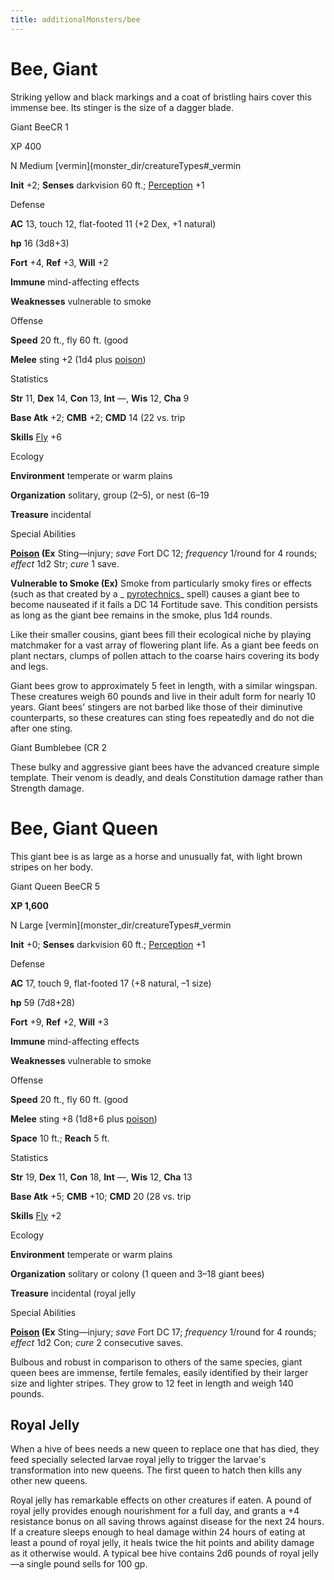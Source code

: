 ```yaml
---
title: additionalMonsters/bee
---
```

# Bee, Giant 

Striking yellow and black markings and a coat of bristling hairs cover this immense bee. Its stinger is the size of a dagger blade.

Giant BeeCR 1

XP 400

N Medium [vermin](monster_dir/creatureTypes#_vermin

**Init** +2; **Senses** darkvision 60 ft.; [Perception](additionalMonsters/../skill_dir/perception#_perception) +1

Defense

**AC** 13, touch 12, flat-footed 11 (+2 Dex, +1 natural)

**hp** 16 (3d8+3)

**Fort** +4, **Ref** +3, **Will** +2

**Immune** mind-affecting effects

**Weaknesses** vulnerable to smoke

Offense

**Speed** 20 ft., fly 60 ft. (good

**Melee** sting +2 (1d4 plus [poison](monster_dir/universalMonsterRules#_poison-(ex-or-su)))

Statistics

**Str** 11, **Dex** 14, **Con** 13, **Int** —, **Wis** 12, **Cha** 9

**Base Atk** +2; **CMB** +2; **CMD** 14 (22 vs. trip

**Skills** [Fly](additionalMonsters/../skill_dir/fly#_fly) +6

Ecology

**Environment** temperate or warm plains

**Organization** solitary, group (2–5), or nest (6–19

**Treasure** incidental

Special Abilities

**[Poison](monster_dir/universalMonsterRules#_poison-(ex-or-su)) (Ex** Sting—injury; _save_ Fort DC 12; _frequency_ 1/round for 4 rounds; _effect_ 1d2 Str; _cure_ 1 save.

**Vulnerable to Smoke (Ex)** Smoke from particularly smoky fires or effects (such as that created by a _ [pyrotechnics](additionalMonsters/../spell_dir/pyrotechnics#_pyrotechnics)_ spell) causes a giant bee to become nauseated if it fails a DC 14 Fortitude save. This condition persists as long as the giant bee remains in the smoke, plus 1d4 rounds.

Like their smaller cousins, giant bees fill their ecological niche by playing matchmaker for a vast array of flowering plant life. As a giant bee feeds on plant nectars, clumps of pollen attach to the coarse hairs covering its body and legs.

Giant bees grow to approximately 5 feet in length, with a similar wingspan. These creatures weigh 60 pounds and live in their adult form for nearly 10 years. Giant bees' stingers are not barbed like those of their diminutive counterparts, so these creatures can sting foes repeatedly and do not die after one sting.

Giant Bumblebee (CR 2

These bulky and aggressive giant bees have the advanced creature simple template. Their venom is deadly, and deals Constitution damage rather than Strength damage.

# Bee, Giant Queen

This giant bee is as large as a horse and unusually fat, with light brown stripes on her body.

Giant Queen BeeCR 5

**XP 1,600**

N Large [vermin](monster_dir/creatureTypes#_vermin

**Init** +0; **Senses** darkvision 60 ft.; [Perception](additionalMonsters/../skill_dir/perception#_perception) +1

Defense

**AC** 17, touch 9, flat-footed 17 (+8 natural, –1 size)

**hp** 59 (7d8+28)

**Fort** +9, **Ref** +2, **Will** +3

**Immune** mind-affecting effects

**Weaknesses** vulnerable to smoke

Offense

**Speed** 20 ft., fly 60 ft. (good

**Melee** sting +8 (1d8+6 plus [poison](monster_dir/universalMonsterRules#_poison-(ex-or-su)))

**Space** 10 ft.; **Reach** 5 ft.

Statistics

**Str** 19, **Dex** 11, **Con** 18, **Int** —, **Wis** 12, **Cha** 13

**Base Atk** +5; **CMB** +10; **CMD** 20 (28 vs. trip

**Skills** [Fly](additionalMonsters/../skill_dir/fly#_fly) +2

Ecology

**Environment** temperate or warm plains

**Organization** solitary or colony (1 queen and 3–18 giant bees)

**Treasure** incidental (royal jelly

Special Abilities

**[Poison](monster_dir/universalMonsterRules#_poison-(ex-or-su)) (Ex** Sting—injury; _save_ Fort DC 17; _frequency_ 1/round for 4 rounds; _effect_ 1d2 Con; _cure_ 2 consecutive saves.

Bulbous and robust in comparison to others of the same species, giant queen bees are immense, fertile females, easily identified by their larger size and lighter stripes. They grow to 12 feet in length and weigh 140 pounds.

## Royal Jelly

When a hive of bees needs a new queen to replace one that has died, they feed specially selected larvae royal jelly to trigger the larvae's transformation into new queens. The first queen to hatch then kills any other new queens.

Royal jelly has remarkable effects on other creatures if eaten. A pound of royal jelly provides enough nourishment for a full day, and grants a +4 resistance bonus on all saving throws against disease for the next 24 hours. If a creature sleeps enough to heal damage within 24 hours of eating at least a pound of royal jelly, it heals twice the hit points and ability damage as it otherwise would. A typical bee hive contains 2d6 pounds of royal jelly—a single pound sells for 100 gp.

